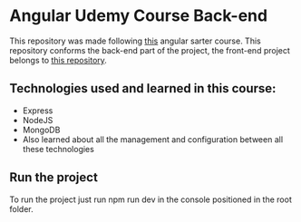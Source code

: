 # Angular Udemy Course Back-end

This repository was made following [this](https://www.udemy.com/course/crud-productos-stack-mean/) angular sarter course. This repository conforms the back-end part of the project,
the front-end project belongs to [this repository](https://github.com/pabsanort2/AngularUdemyCourseFront-End).

## Technologies used and learned in this course:

* Express
* NodeJS
* MongoDB
* Also learned about all the management and configuration between all these technologies

## Run the project

To run the project just run npm run dev in the console positioned in the root folder.
